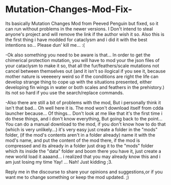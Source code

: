 # Mutation-Changes-Mod-Fix-
Its basically Mutation Changes Mod from Peeved Penguin but fixed, so it can run without problems in the newer versions. I Don't intend to steal anyone's project and will remove the link if the author wish it so. Also this is the first thing i have modded for cataclysm and i did it with the best intentions so... Please dun' kill me... :(

-Ok also something you need to be aware is that... In order to get the chimerical protection mutation, you will have to mod your the json files of your cataclysm to make it so, that all the fur/feathers/scale mutations not cancel between themselves out (and it isn't so ilogical if you see it, because mother nature is veeeeery weird so if the conditions are right the life can develop strange thing to cope up with the situations presented, either developing fin wings in water or both scales and feathers in the prehistory.) its not so hard if you use the search/replace commands. 

-Also there are still a bit of problems with the mod, But i personally think it isn't that bad... Oh well here it is. The mod won't download itself from cdda launcher because... Of things... Don't look at me like that it's the first time i do these things, and i don't know everything, But going back to the point... You can do a manual download to the mod, if you don't know how to do that (which is very unlikely...) it's very easy just create a folder in the "mods" folder, (if the mod's contents aren't in a folder already) name it with the mod's name, and put the content of the mod there, if the mod is compressed and its already in a folder just drag it to the "mods" folder which its inside the "data" folder and boom there you have it, just create a new world load it aaaand... i realized that you may already know this and i am just losing my time Yay! ... Nah! Just kidding ;3.

Reply me in the discourse to share your opinions and suggestions,or if you want me to change something or keep the mod updated. ;)
